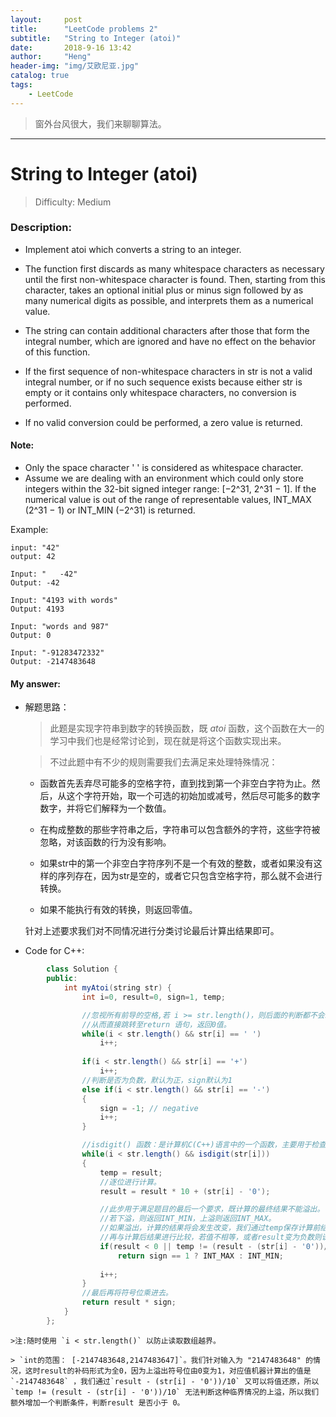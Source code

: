 ```yaml
---
layout:     post
title:      "LeetCode problems 2"
subtitle:   "String to Integer (atoi)"
date:       2018-9-16 13:42
author:     "Heng"
header-img: "img/艾欧尼亚.jpg"
catalog: true
tags:
    - LeetCode
---
```


> 窗外台风很大，我们来聊聊算法。

---

#  String to Integer (atoi)

>Difficulty: Medium

### Description:

- Implement atoi which converts a string to an integer.

- The function first discards as many whitespace characters as necessary until the first non-whitespace character is found. Then, starting from this character, takes an optional initial plus or minus sign followed by as many numerical digits as possible, and interprets them as a numerical value.

- The string can contain additional characters after those that form the integral number, which are ignored and have no effect on the behavior of this function.

- If the first sequence of non-whitespace characters in str is not a valid integral number, or if no such sequence exists because either str is empty or it contains only whitespace characters, no conversion is performed.

- If no valid conversion could be performed, a zero value is returned.


#### Note:

- Only the space character ' ' is considered as whitespace character.
- Assume we are dealing with an environment which could only store integers within the 32-bit signed integer range: [−2^31,  2^31 − 1]. If the numerical value is out of the range of representable values, INT_MAX (2^31 − 1) or INT_MIN (−2^31) is returned.



Example:

    input: "42"
    output: 42

    Input: "   -42"
    Output: -42

    Input: "4193 with words"
    Output: 4193

    Input: "words and 987"
    Output: 0

    Input: "-91283472332"
    Output: -2147483648

#### My answer:

- 解题思路：

    >此题是实现字符串到数字的转换函数，既 *atoi* 函数，这个函数在大一的学习中我们也是经常讨论到，现在就是将这个函数实现出来。

    >不过此题中有不少的规则需要我们去满足来处理特殊情况：

    - 函数首先丢弃尽可能多的空格字符，直到找到第一个非空白字符为止。然后，从这个字符开始，取一个可选的初始加或减号，然后尽可能多的数字数字，并将它们解释为一个数值。

    - 在构成整数的那些字符串之后，字符串可以包含额外的字符，这些字符被忽略，对该函数的行为没有影响。

    - 如果str中的第一个非空白字符序列不是一个有效的整数，或者如果没有这样的序列存在，因为str是空的，或者它只包含空格字符，那么就不会进行转换。

    - 如果不能执行有效的转换，则返回零值。

    针对上述要求我们对不同情况进行分类讨论最后计算出结果即可。

- Code for C++:
```java
        class Solution {
        public:
            int myAtoi(string str) {
                int i=0, result=0, sign=1, temp;

                //忽视所有前导的空格,若 i >= str.length()，则后面的判断都不会发生
                //从而直接跳转至return 语句，返回0值。
                while(i < str.length() && str[i] == ' ')
                    i++;
                
                if(i < str.length() && str[i] == '+')
                    i++;
                //判断是否为负数，默认为正，sign默认为1
                else if(i < str.length() && str[i] == '-')
                {
                    sign = -1; // negative
                    i++;
                }

                //isdigit() 函数：是计算机C(C++)语言中的一个函数，主要用于检查其参数是否为十进制数字字符。
                while(i < str.length() && isdigit(str[i]))
                {
                    temp = result;
                    //逐位进行计算。
                    result = result * 10 + (str[i] - '0');

                    //此步用于满足题目的最后一个要求，既计算的最终结果不能溢出。
                    //若下溢，则返回INT_MIN，上溢则返回INT_MAX。
                    //如果溢出，计算的结果将会发生改变，我们通过temp保存计算前结果，
                    //再与计算后结果进行比较，若值不相等，或者result变为负数则说明溢出，此时再判断上下溢，并返回相应值。
                    if(result < 0 || temp != (result - (str[i] - '0'))/10)
                        return sign == 1 ? INT_MAX : INT_MIN;
                    
                    i++;
                }
                //最后再将符号位乘进去。
                return result * sign;
            }
        };
```
    >注:随时使用 `i < str.length()` 以防止读取数组越界。

    > `int的范围： [-2147483648,2147483647]`。我们针对输入为 "2147483648" 的情况，这时result的补码形式为全0，因为上溢出符号位由0变为1，对应值机器计算出的值是 `-2147483648` ，我们通过`result - (str[i] - '0'))/10` 又可以将值还原，所以 `temp != (result - (str[i] - '0'))/10` 无法判断这种临界情况的上溢，所以我们额外增加一个判断条件，判断result 是否小于 0。
